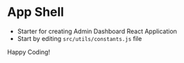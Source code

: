 # App Shell

- Starter for creating Admin Dashboard React Application
- Start by editing `src/utils/constants.js` file

Happy Coding!


